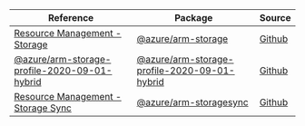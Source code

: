 | Reference | Package | Source |
|---|---|---|
|[Resource Management - Storage](arm-storage-readme.md)|[@azure/arm-storage](https://www.npmjs.com/package/@azure/arm-storage)|[Github](https://github.com/Azure/azure-sdk-for-js/blob/main/sdk/storage/arm-storage)|
|[@azure/arm-storage-profile-2020-09-01-hybrid](arm-storage-profile-2020-09-01-hybrid-readme.md)|[@azure/arm-storage-profile-2020-09-01-hybrid](https://www.npmjs.com/package/@azure/arm-storage-profile-2020-09-01-hybrid)|[Github](https://github.com/Azure/azure-sdk-for-js/blob/main/sdk/storage/arm-storage-profile-2020-09-01-hybrid)|
|[Resource Management - Storage Sync](arm-storagesync-readme.md)|[@azure/arm-storagesync](https://www.npmjs.com/package/@azure/arm-storagesync)|[Github](https://github.com/Azure/azure-sdk-for-js/blob/main/sdk/storagesync/arm-storagesync)|
